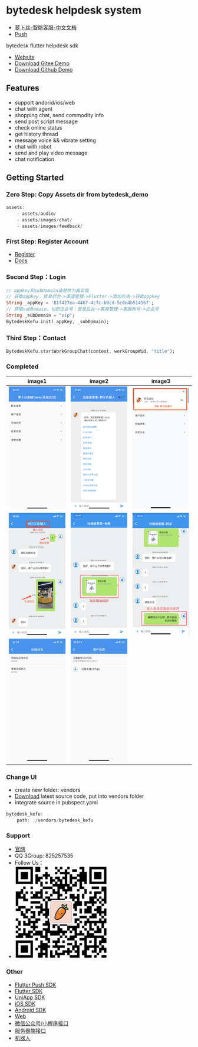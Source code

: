 # bytedesk helpdesk system

- [萝卜丝-智能客服-中文文档](https://git.oschina.net/270580156/bytedesk-flutter)
- [Push](https://pub.dev/packages/bytedesk_push)

bytedesk flutter helpdesk sdk

- [Website](https://www.bytedesk.com)
- [Download Gitee Demo](https://git.oschina.net/270580156/bytedesk-flutter)
- [Download Github Demo](https://github.com/Bytedesk/bytedesk-flutter)
<!-- - [Download ApkDemo](https://bytedesk.oss-cn-shenzhen.aliyuncs.com/apk/bytedesk-android-sdk-demo.apk) -->

## Features

- support andorid/ios/web
- chat with agent
- shopping chat, send commodity info
- send post script message
- check online status
- get history thread
- message voice && vibrate setting
- chat with robot
- send and play video message
- chat notification
  <!-- - support faq list -->
  <!-- - support feedback -->

## Getting Started

### Zero Step: Copy Assets dir from bytedesk_demo

```dart
assets:
    - assets/audio/
    - assets/images/chat/
    - assets/images/feedback/
```

### First Step: Register Account

- [Register](https://www.bytedesk.com/admin)
- [Docs](https://github.com/pengjinning/bytedesk-android)

### Second Step：Login

```dart
// appkey和subDomain请替换为真实值
// 获取appkey，登录后台->渠道管理->Flutter->添加应用->获取appkey
String _appKey = '81f427ea-4467-4c7c-b0cd-5c0e4b51456f';
// 获取subDomain，也即企业号：登录后台->客服管理->客服账号->企业号
String _subDomain = "vip";
BytedeskKefu.init(_appKey, _subDomain);
```

### Third Step：Contact

```dart
BytedeskKefu.startWorkGroupChat(context, workGroupWid, "title");
```

### Completed

|                                                image1                                                 |                                                 image2                                                  |                                                  image3                                                  |
| :---------------------------------------------------------------------------------------------------: | :-----------------------------------------------------------------------------------------------------: | :------------------------------------------------------------------------------------------------------: |
|  <img src="https://github.com/Bytedesk/bytedesk-flutter/blob/master/home.jpeg?raw=true" width="250">  |  <img src="https://github.com/Bytedesk/bytedesk-flutter/blob/master/robot.jpeg?raw=true" width="250">   |  <img src="https://github.com/Bytedesk/bytedesk-flutter/blob/master/notice.jpeg?raw=true" width="250">   |
|  <img src="https://github.com/Bytedesk/bytedesk-flutter/blob/master/chat.png?raw=true" width="250">   |   <img src="https://github.com/Bytedesk/bytedesk-flutter/blob/master/shop.png?raw=true" width="250">    | <img src="https://github.com/Bytedesk/bytedesk-flutter/blob/master/postscript.png?raw=true" width="250"> |
| <img src="https://github.com/Bytedesk/bytedesk-flutter/blob/master/status.jpeg?raw=true" width="250"> | <img src="https://github.com/Bytedesk/bytedesk-flutter/blob/master/userinfo.jpeg?raw=true" width="250"> |                                                                                                          |

### Change UI

- create new folder: vendors
- [Download](https://pub.dev/packages/bytedesk_kefu/versions) latest source code, put into vendors folder
- integrate source in pubspect.yaml

```dart
bytedesk_kefu:
    path: ./vendors/bytedesk_kefu
```

### Support

- [官网](https://www.bytedesk.com/)
- QQ 3Group: 825257535
- Follow Us：
- <img src="https://github.com/Bytedesk/bytedesk-flutter/blob/master/luobosi_mp.png?raw=true" width="250">

### Other

- [Flutter Push SDK](https://pub.dev/packages/bytedesk_push)
- [Flutter SDK](https://github.com/bytedesk/bytedesk-flutter)
- [UniApp SDK](https://github.com/bytedesk/bytedesk-uniapp)
- [iOS SDK](https://github.com/bytedesk/bytedesk-ios)
- [Android SDK](https://github.com/bytedesk/bytedesk-android)
- [Web](https://github.com/bytedesk/bytedesk-web)
- [微信公众号/小程序接口](https://github.com/bytedesk/bytedesk-wechat)
- [服务器端接口](https://github.com/bytedesk/bytedesk-server)
- [机器人](https://github.com/bytedesk/bytedesk-chatbot)
